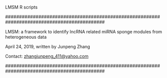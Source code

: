 LMSM R scripts

############################################################################################

LMSM: a framework to identify lncRNA related miRNA sponge modules from heterogeneous data

April 24, 2019, written by Junpeng Zhang

Contact: zhangjunpeng_411@yahoo.com

############################################################################################

